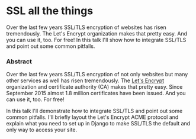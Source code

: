 # SSL all the things

Over the last few years SSL/TLS encryption of websites has risen tremendously.
The Let's Encrypt organization makes that pretty easy. And you can use it,
too. For free! In this talk I'll show how to integrate SSL/TLS and point out
some common pitfalls.

### Abstract

Over the last few years SSL/TLS encryption of not only websites but many other
services as well has risen tremendously. The [Let's
Encrypt](https://letsencrypt.org/) organization and certificate authority (CA)
makes that pretty easy. Since September 2015 almost 1.8 million certificates
have been issued. And you can use it, too. For free!

In this talk I'll demonstrate how to integrate SSL/TLS and point out some
common pitfalls. I'll briefly layout the Let's Encrypt ACME protocol and
explain what you need to set up in Django to make SSL/TLS the default and only
way to access your site.

